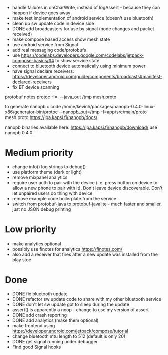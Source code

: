 

* handle failures in onCharWrite, instead of logAssert - because they can happen if device goes away
* make test implementation of android service (doesn't use bluetooth)
* clean up sw update code in device side
* DONE add broadcasters for use by signal (node changes and packet received)
* make compose based access show mesh state
* use android service from Signal
* add real messaging code/protobufs
* use https://codelabs.developers.google.com/codelabs/jetpack-compose-basics/#4 to show service state
* connect to bluetooth device automatically using minimum power
* have signal declare receivers: https://developer.android.com/guide/components/broadcasts#manifest-declared-receivers
* fix BT device scanning 

protobuf notes
protoc -I=. --java_out /tmp mesh.proto

to generate nanopb c code
/home/kevinh/packages/nanopb-0.4.0-linux-x86/generator-bin/protoc --nanopb_out=/tmp -I=app/src/main/proto mesh.proto 
https://jpa.kapsi.fi/nanopb/docs/

nanopb binaries available here: https://jpa.kapsi.fi/nanopb/download/ use nanopb 0.4.0

# Medium priority

* change info() log strings to debug()
* use platform theme (dark or light)
* remove mixpanel analytics
* require user auth to pair with the device (i.e. press button on device to allow a new phone to pair with it).
Don't leave device discoverable.  Don't let unpaired users do thing with device
* remove example code boilerplate from the service
* switch from protobuf-java to protobuf-javalite - much faster and smaller, just no JSON debug printing

# Low priority

* make analytics optional
* possibly use finotes for analytics https://finotes.com/
 * also add a receiver that fires after a new update was installed from the play stoe

# Done

* DONE fix bluetooth update
* DONE refactor sw update code to share with my other bluetooth service
* DONE don't let sw update got to sleep during the update
* assert() is apparently a noop - change to use my version of assert
* DONE add crash reporting
* DONE add analytics (make them optional)
* make frontend using https://developer.android.com/jetpack/compose/tutorial
* change bluetooth mtu length to 512 (default is only 20)
* DONE get signal running under debugger
* Find good Signal hooks

